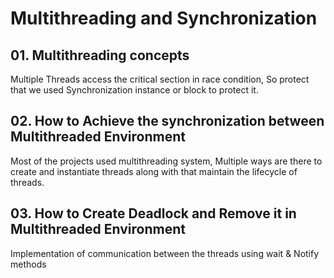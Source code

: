 # Multithreading and Synchronization
## 01. Multithreading concepts
Multiple Threads access the critical section in race condition, So protect that we used Synchronization instance or block to protect it.
## 02. How to Achieve the synchronization between Multithreaded Environment
Most of the projects used multithreading system, Multiple ways are there to create and instantiate threads along with that maintain the lifecycle of threads.
## 03. How to Create Deadlock and Remove it in Multithreaded Environment
Implementation of communication between the threads using wait & Notify methods